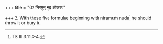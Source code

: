 +++
title = "02 निरमुन् नुद ओकसः"

+++
2. With these five formulae beginning with niramuṁ nuda[^1] he should throw it or bury it.  


[^1]: TB III.3.11.3-4.  
